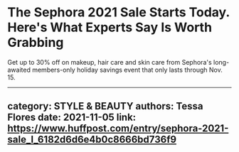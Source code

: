 # The Sephora 2021 Sale Starts Today. Here's What Experts Say Is Worth Grabbing

Get up to 30% off on makeup, hair care and skin care from Sephora's long-awaited members-only holiday savings event that only lasts through Nov. 15.

---
category: STYLE & BEAUTY
authors: Tessa Flores
date: 2021-11-05
link: https://www.huffpost.com/entry/sephora-2021-sale_l_6182d6d6e4b0c8666bd736f9
---
